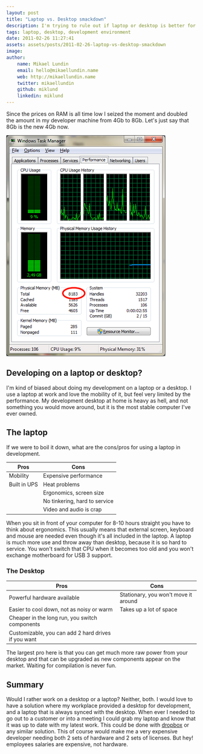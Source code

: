 ```yaml
---
layout: post
title: "Laptop vs. Desktop smackdown"
description: I'm trying to rule out if laptop or desktop is better for software development. Having used both I'm sorting out the pros and cons in this article.
tags: laptop, desktop, development environment
date: 2011-02-26 11:27:41
assets: assets/posts/2011-02-26-laptop-vs-desktop-smackdown
image: 
author:
    name: Mikael Lundin
    email: hello@mikaellundin.name
    web: http://mikaellundin.name
    twitter: mikaellundin
    github: miklund
    linkedin: miklund
---
```


Since the prices on RAM is all time low I seized the moment and doubled the amount in my developer machine from 4Gb to 8Gb. Let's just say that 8Gb is the new 4Gb now.

![8Gb RAM visible in the task manager](/assets/posts/2011-02-26-laptop-vs-desktop-smackdown/taskmanager.png)

## Developing on a laptop or desktop?

I'm kind of biased about doing my development on a laptop or a desktop. I use a laptop at work and love the mobility of it, but feel very limited by the performance. My development desktop at home is heavy as hell, and not something you would move around, but it is the most stable computer I've ever owned.

## The laptop

If we were to boil it down, what are the cons/pros for using a laptop in development.

| Pros         | Cons                          |
| ------------ | ----------------------------- |
| Mobility     | Expensive performance         |
| Built in UPS | Heat problems                 |
|              | Ergonomics, screen size       |
|              | No tinkering, hard to service |
|              | Video and audio is crap       |

When you sit in front of your computer for 8-10 hours straight you have to think about ergonomics. This usually means that external screen, keyboard and mouse are needed even though it's all included in the laptop.  A laptop is much more use and throw away than desktop, because it is so hard to service. You won't switch that CPU when it becomes too old and you won't exchange motherboard for USB 3 support.

### The Desktop

| Pros                                                | Cons                                 |
| --------------------------------------------------- | ------------------------------------ |
| Powerful hardware available                         | Stationary, you won't move it around |
| Easier to cool down, not as noisy or warm           | Takes up a lot of space              |
| Cheaper in the long run, you switch components      |                                      |
| Customizable, you can add 2 hard drives if you want |                                      |

The largest pro here is that you can get much more raw power from your desktop and that can be upgraded as new components appear on the market. Waiting for compilation is never fun.

## Summary

Would I rather work on a desktop or a laptop? Neither, both. I would love to have a solution where my workplace provided a desktop for development, and a laptop that is always synced with the desktop. When ever I needed to go out to a customer or into a meeting I could grab my laptop and know that it was up to date with my latest work. This could be done with [dropbox](http://www.dropbox.com) or any similar solution.  This of course would make me a very expensive developer needing both 2 sets of hardware and 2 sets of licenses. But hey! employees salaries are expensive, not hardware.
